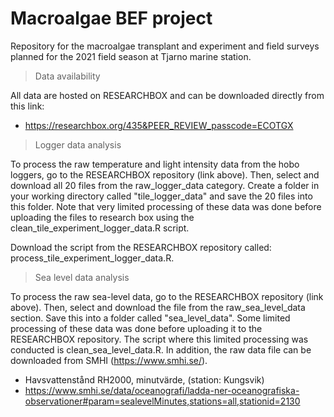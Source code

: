 # Macroalgae BEF project
Repository for the macroalgae transplant and experiment and field surveys planned for the 2021 field season at Tjarno marine station.

> Data availability

All data are hosted on RESEARCHBOX and can be downloaded directly from this link:

+ https://researchbox.org/435&PEER_REVIEW_passcode=ECOTGX

> Logger data analysis

To process the raw temperature and light intensity data from the hobo loggers, go to the RESEARCHBOX repository (link above). Then, select and download all 20 files from the raw_logger_data category. Create a folder in your working directory called "tile_logger_data" and save the 20 files into this folder. Note that very limited processing of these data was done before uploading the files to research box using the clean_tile_experiment_logger_data.R script.

Download the script from the RESEARCHBOX repository called: process_tile_experiment_logger_data.R.

> Sea level data analysis

To process the raw sea-level data, go to the RESEARCHBOX repository (link above). Then, select and download the file from the raw_sea_level_data section. Save this into a folder called "sea_level_data". Some limited processing of these data was done before uploading it to the RESEARCHBOX repository. The script where this limited processing was conducted is clean_sea_level_data.R. In addition, the raw data file can be downloaded from SMHI (https://www.smhi.se/).

+ Havsvattenstånd RH2000, minutvärde, (station: Kungsvik)
+ https://www.smhi.se/data/oceanografi/ladda-ner-oceanografiska-observationer#param=sealevelMinutes,stations=all,stationid=2130



